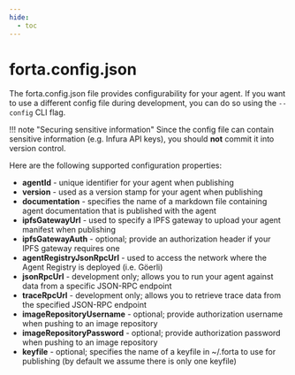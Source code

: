 ```yaml
---
hide:
  - toc
---
```


# forta.config.json

The forta.config.json file provides configurability for your agent. If you want to use a different config file during development, you can do so using the `--config` CLI flag. 

!!! note "Securing sensitive information"
    Since the config file can contain sensitive information (e.g. Infura API keys), you should **not** commit it into version control. 

Here are the following supported configuration properties:

- **agentId** - unique identifier for your agent when publishing
- **version** - used as a version stamp for your agent when publishing
- **documentation** - specifies the name of a markdown file containing agent documentation that is published with the agent
- **ipfsGatewayUrl** - used to specify a IPFS gateway to upload your agent manifest when publishing
- **ipfsGatewayAuth** - optional; provide an authorization header if your IPFS gateway requires one
- **agentRegistryJsonRpcUrl** - used to access the network where the Agent Registry is deployed (i.e. Göerli)
- **jsonRpcUrl** - development only; allows you to run your agent against data from a specific JSON-RPC endpoint
- **traceRpcUrl** - development only; allows you to retrieve trace data from the specified JSON-RPC endpoint
- **imageRepositoryUsername** - optional; provide authorization username when pushing to an image repository
- **imageRepositoryPassword** - optional; provide authorization password when pushing to an image repository
- **keyfile** - optional; specifies the name of a keyfile in ~/.forta to use for publishing (by default we assume there is only one keyfile)
